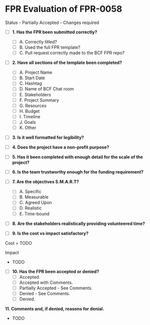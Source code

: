 
# FPR Evaluation of FPR-0058

Status - Partially Accepted - Changes required

- [ ] **1. Has the FPR been submitted correctly?**
   - [ ] A. Correctly titled?
   - [ ] B. Used the full FPR template?
   - [ ] C. Pull request correctly made to the BCF FPR repo?

- [ ] **2. Have all sections of the template been completed?**
   - [ ] A. Project Name
   - [ ] B. Start Date
   - [ ] C. Hashtag
   - [ ] D. Name of BCF Chat room
   - [ ] E. Stakeholders
   - [ ] F. Project Summary
   - [ ] G. Resources
   - [ ] H. Budget
   - [ ] I. Timeline
   - [ ] J. Goals
   - [ ] K. Other

- [ ] **3. Is it well formatted for legibility?**

- [ ] **4. Does the project have a non-profit purpose?**

- [ ] **5. Has it been completed with enough detail for the scale of the project?**

- [ ] **6. Is the team trustworthy enough for the funding requirement?**

- [ ] **7. Are the objectives S.M.A.R.T?**
   - [ ] A. Specific
   - [ ] B. Measurable
   - [ ] C. Agreed Upon
   - [ ] D. Realistic
   - [ ] E. Time-bound

- [ ] **8. Are the stakeholders realistically providing volunteered time?**

- [ ] **9. Is the cost vs impact satisfactory?**

Cost = TODO

Impact

- TODO

- [ ] **10. Has the FPR been accepted or denied?**
   - [ ] Accepted.
   - [ ] Accepted with Comments.
   - [ ] Partially Accepted - See Comments.
   - [ ] Denied - See Comments.
   - [ ] Denied.

**11. Comments and, if denied, reasons for denial.**
   - TODO
